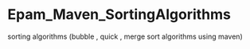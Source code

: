 # Epam_Maven_SortingAlgorithms
sorting algorithms (bubble , quick , merge sort algorithms using maven)
